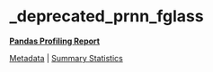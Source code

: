# _deprecated_prnn_fglass

[**Pandas Profiling Report**](https://epistasislab.github.io/pmlb/profile/_deprecated_prnn_fglass.html)

[Metadata](metadata.yaml) | [Summary Statistics](summary_stats.tsv)

